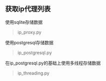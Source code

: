 ## 获取ip代理列表

使用sqlite存储数据
>ip_proxy.py


使用postgresql存储数据
>ip_postgresql.py


在ip_postgresql.py的基础上使用多线程存储数据
>ip_threading.py


